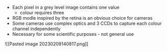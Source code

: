 
- Each pixel in a grey level image contains one value
	- colour requires three
- RGB modle inspired by the retina is an obvious choice for cameras 
- Some cameras use complex optics and 3 CCDs to capture each colour channel independently 
- Necessary for some scientific purposes - not general use 

![[Pasted image 20230209140817.png]]